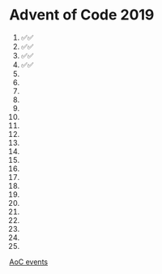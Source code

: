 # Advent of Code 2019
1. ✅✅
2. ✅✅
3. ✅✅
4. ✅✅
5. 
6. 
7. 
8. 
9. 
10. 
11. 
12. 
13. 
14. 
15. 
16. 
17. 
18. 
19. 
20. 
21. 
22. 
23. 
24. 
25. 

[AoC events](https://adventofcode.com/2019/events)
